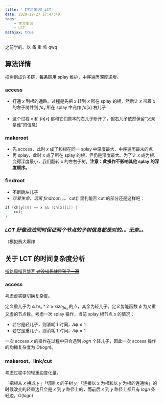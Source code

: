 ```yaml
---
title: '【学习笔记】LCT'
date: 2020-12-27 17:47:40
tags:
    - 学习笔记
    - LCT
mathjax: true
---
```


之前学的。以 备 重 修 qwq

## 算法详情

把树剖成许多链，每条链用 splay 维护，中序遍历深度递增。

### access

* 打通 $x$ 到根的通路。过程是先把 $x$ 转到 $x$ 所在 splay 的根，然后让 $x$ 带着 $x$ 的左子树并到 $fa_x$ 所在 splay 中充作 $fa[x]$ 右儿子

* 这个过程 $x$ 和 $fa[x]$ 都和它们原本的右儿子断开了，但右儿子依然保留“父亲是谁”的信息）

### makeroot

* 先 access，此时 $x$ 成了和根在同一 splay 中深度最大、中序遍历最末的点
* 再 splay，此时 $x$ 成了所在 splay 的根，但仍是深度最大。为了让 $x$ 成为根、变得深度最小，我们翻转 $x$ 的左右子树。**注意：此操作不影响其他 splay 的深度顺序。**

### findroot

* 不断跳左儿子
* *珍爱生命，远离 findroot。。。* cut() 里判能否 cut 的部分还是这样吧：
``` c++
if (ch[y][0] == x && !ch[x][1]) {
    cut;
}
```

### *LCT 好像没法同时保证两个节点的子树信息都是对的。。无奈。。*
（模拟赛大爆炸

## 关于 LCT 的时间复杂度分析

[指路周指导博客 ~~对没错我就是贺了一遍~~](https://www.cnblogs.com/zhouzhendong/p/JunTanFenXi.html)

### access

考虑虚实链切换复杂度。

定义重儿子为 $size_x * 2 \geq size_{fa_x}$ 的点，其余为轻儿子。定义势能函数 $\phi$ 为又重又虚的节点数。考虑一次 splay 操作，当前 splay 根节点 $x$ 的情况：

* 若它是轻儿子，则消耗 $1$ 时间，$\Delta \phi \leq 1$
* 若它是重儿子，则消耗 $1$ 时间，$\Delta \phi = 1$

一次 access $x$ 的操作在过程中只会遇到 $logn$ 个轻儿子，因此一次 access 操作的均摊复杂度为 $O(logn)$。

### makeroot、link/cut

考虑过程中的轻重边变化量。

「把根从 $x$ 换成 $y$ 」「切除 $x$ 的子树 $y$」「连接以 $x$ 为根和以 $y$ 为根的连通块」的时候改变的轻重边只会是 $x$ 到 $y$ 路径上的，而前后 $x$ 到 $y$ 路径上都只有 $logn$ 条轻边。$O(logn)$